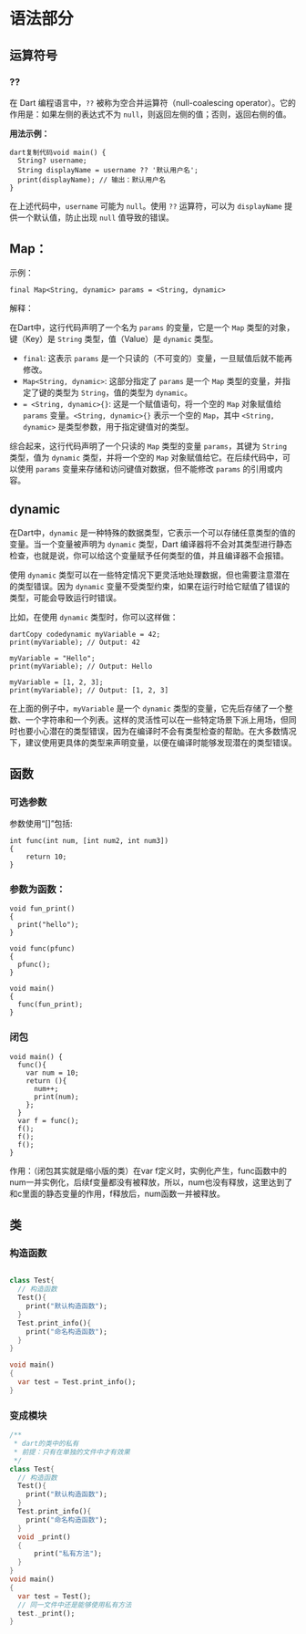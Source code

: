 # 语法部分

## 运算符号

### ??

在 Dart 编程语言中，`??` 被称为空合并运算符（null-coalescing operator）。它的作用是：如果左侧的表达式不为 `null`，则返回左侧的值；否则，返回右侧的值。

**用法示例：**

```
dart复制代码void main() {
  String? username;
  String displayName = username ?? '默认用户名';
  print(displayName); // 输出：默认用户名
}
```

在上述代码中，`username` 可能为 `null`。使用 `??` 运算符，可以为 `displayName` 提供一个默认值，防止出现 `null` 值导致的错误。



## **Map**：

示例：

```
final Map<String, dynamic> params = <String, dynamic>
```

解释：

在Dart中，这行代码声明了一个名为 `params` 的变量，它是一个 `Map` 类型的对象，键（Key）是 `String` 类型，值（Value）是 `dynamic` 类型。

- `final`: 这表示 `params` 是一个只读的（不可变的）变量，一旦赋值后就不能再修改。
- `Map<String, dynamic>`: 这部分指定了 `params` 是一个 `Map` 类型的变量，并指定了键的类型为 `String`，值的类型为 `dynamic`。
- `= <String, dynamic>{}`: 这是一个赋值语句，将一个空的 `Map` 对象赋值给 `params` 变量。`<String, dynamic>{}` 表示一个空的 `Map`，其中 `<String, dynamic>` 是类型参数，用于指定键值对的类型。

综合起来，这行代码声明了一个只读的 `Map` 类型的变量 `params`，其键为 `String` 类型，值为 `dynamic` 类型，并将一个空的 `Map` 对象赋值给它。在后续代码中，可以使用 `params` 变量来存储和访问键值对数据，但不能修改 `params` 的引用或内容。

## dynamic

在Dart中，`dynamic` 是一种特殊的数据类型，它表示一个可以存储任意类型的值的变量。当一个变量被声明为 `dynamic` 类型，Dart 编译器将不会对其类型进行静态检查，也就是说，你可以给这个变量赋予任何类型的值，并且编译器不会报错。

使用 `dynamic` 类型可以在一些特定情况下更灵活地处理数据，但也需要注意潜在的类型错误。因为 `dynamic` 变量不受类型约束，如果在运行时给它赋值了错误的类型，可能会导致运行时错误。

比如，在使用 `dynamic` 类型时，你可以这样做：

```
dartCopy codedynamic myVariable = 42;
print(myVariable); // Output: 42

myVariable = "Hello";
print(myVariable); // Output: Hello

myVariable = [1, 2, 3];
print(myVariable); // Output: [1, 2, 3]
```

在上面的例子中，`myVariable` 是一个 `dynamic` 类型的变量，它先后存储了一个整数、一个字符串和一个列表。这样的灵活性可以在一些特定场景下派上用场，但同时也要小心潜在的类型错误，因为在编译时不会有类型检查的帮助。在大多数情况下，建议使用更具体的类型来声明变量，以便在编译时能够发现潜在的类型错误。



## 函数

### 可选参数

参数使用“[]”包括:

```
int func(int num, [int num2, int num3])
{
	return 10;
}
```

### 参数为函数：

```
void fun_print()
{
  print("hello");
}

void func(pfunc)
{
  pfunc();
}

void main()
{
  func(fun_print);
}
```

### 闭包

```
void main() {
  func(){
    var num = 10;
    return (){
      num++;
      print(num);
    };
  }
  var f = func();
  f();
  f();
  f();
}

```

作用：（闭包其实就是缩小版的类）在var f定义时，实例化产生，func函数中的num一并实例化，后续f变量都没有被释放，所以，num也没有释放，这里达到了和c里面的静态变量的作用，f释放后，num函数一并被释放。

## 类

### 构造函数

```dart

class Test{
  // 构造函数
  Test(){
    print("默认构造函数");
  }
  Test.print_info(){
    print("命名构造函数");
  }
}

void main()
{
  var test = Test.print_info();
}
```

### 变成模块

```dart
/**
 * dart的类中的私有
 * 前提：只有在单独的文件中才有效果
 */
class Test{
  // 构造函数
  Test(){
    print("默认构造函数");
  }
  Test.print_info(){
    print("命名构造函数");
  }
  void _print()
  {
      print("私有方法");
  }
}
void main()
{
  var test = Test();
  // 同一文件中还是能够使用私有方法
  test._print();
}
```

